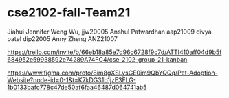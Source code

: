 # cse2102-fall-Team21
Jiahui Jennifer Weng Wu, jjw20005
Anshul Patwardhan aap21009
divya patel dip22005
Anny Zheng ANZ21007

https://trello.com/invite/b/66eb18a85e7d96c6728f9c7d/ATTI410aff04d9b5f684952e59938592e74289A74FC4/cse-2102-group-21-kanban

https://www.figma.com/proto/8im8gXSLysGE0im9QbYQQq/Pet-Adoption-Website?node-id=0-1&t=K7kDG31b1jzE3FLG-1b0133bafc778c47de50af6faa46487d064741ab5

